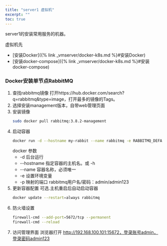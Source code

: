 ```yaml
---
title: "server1 虚拟机"
excerpt: ""
toc: true
---
```


server1的安装常用服务的机器。

虚拟机先
+ [安装Docker]({% link _vmserver/docker-k8s.md %}#安装Docker)
+ [安装docker-compose]({% link _vmserver/docker-k8s.md %}#安装docker-compose)

### Docker安装单节点RabbitMQ

1. 查找rabbitmq镜像
   打开https://hub.docker.com/search?q=rabbitmq&type=image，打开最多的镜像的Tags。
2. 选择安装management版本，自带web管理页面
3. 安装镜像
   ``` bash
   sudo docker pull rabbitmq:3.8.2-management
   ```
4. 启动容器
   ``` bash
   docker run -d --hostname my-rabbit --name rabbitmq -e RABBITMQ_DEFAULT_USER=admin -e RABBITMQ_DEFAULT_PASS=admin123 -p 15672:15672 -p 5672:5672 rabbitmq:3.8.2-management
   ```
   docker 参数
   * -d 后台运行
   * --hostname 指定容器的主机名。或 -h
   * --name 容器名称，必须唯一
   * -e 设置环境变量
   * -p 映射的端口
   rabbitmq用户名/密码：admin/admin123
5. 更新容器配置
   可选.主机重启后自动启动容器
   ``` bash
   docker update --restart=always rabbitmq
   ```
6. 防火墙设置
   ``` bash
   firewall-cmd --add-port=5672/tcp --permanent
   firewall-cmd --reload
   ```
7. 访问管理界面
   浏览器打开 http://192.168.100.101:15672，登录账号admin，登录密码admin123
